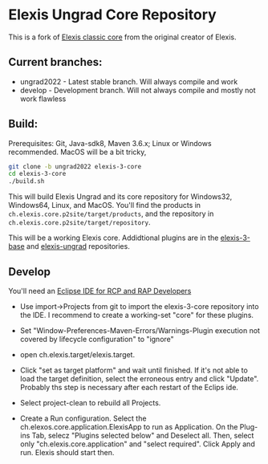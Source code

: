 # Elexis Ungrad Core Repository

This is a fork of [Elexis classic core](http://github.com/elexis/elexis-3-core) from the original creator of Elexis.

## Current branches:

* ungrad2022 - Latest stable branch. Will always compile and work
* develop - Development branch. Will not always compile and mostly not work flawless

## Build:

Prerequisites: Git, Java-sdk8, Maven 3.6.x; Linux or Windows recommended. MacOS will be a bit tricky,

```bash
git clone -b ungrad2022 elexis-3-core
cd elexis-3-core
./build.sh
```

This will build Elexis Ungrad and its core repository for Windows32, Windows64, Linux, and MacOS. You'll find the products in `ch.elexis.core.p2site/target/products`, and the repository in `ch.elexis.core.p2site/target/repository`.

This will be a working Elexis core. Addidtional plugins are in the [elexis-3-base](http://github.com/rgwch/elexis-3-base) and [elexis-ungrad](http://github.com/rgwch/elexis-ungrad) repositories.


## Develop

You'll need an [Eclipse IDE for RCP and RAP Developers](https://www.eclipse.org/downloads/packages/release/2022-09/r/eclipse-ide-rcp-and-rap-developers)

* Use import->Projects from git to import the elexis-3-core repository into the IDE. I recommend to create a working-set "core" for these plugins.

* Set "Window-Preferences-Maven-Errors/Warnings-Plugin execution not covered by lifecycle configuration" to "ignore"

* open ch.elexis.target/elexis.target.
* Click "set as target platform" and wait until finished. If it's not able to load the target definition, select the erroneous entry and click "Update". Probably ths step is necessary after each restart of the Eclips ide.

* Select project-clean to rebuild all Projects.

* Create a Run configuration. Select the ch.elexos.core.application.ElexisApp to run as Application. On the Plug-ins Tab, selecz "Plugins selected below" and Deselect all. Then, select only "ch.elexis.core.application" and "select required". Click Apply and run. Elexis should start then.
